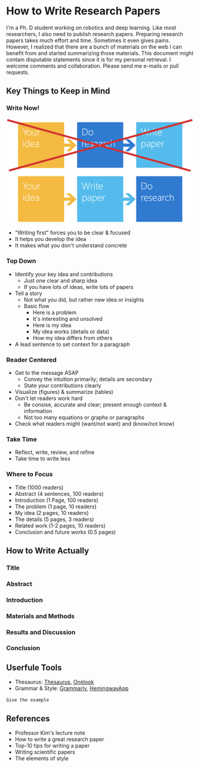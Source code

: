 # How to Write Research Papers

I'm a Ph. D student working on robotics and deep learning. Like most researchers, I also need to publish research papers. Preparing research papers takes much effort and time. Sometimes it even gives pains. However, I realized that there are a bunch of materials on the web I can benefit from and started summarizing those materials. This document might contain disputable statements since it is for my personal retrieval. I welcome comments and collaboration. Please send me e-mails or pull requests.

## Key Things to Keep in Mind

### Write Now!
<img src="writing_paradigm.png" width="500">

- "Writing first" forces you to be clear & focused
- It helps you develop the idea
- It makes what you don't understand concrete

### Top Down
- Identify your key idea and contributions
  - Just one clear and sharp idea
  - If you have lots of ideas, write lots of papers
- Tell a story
  - Not what you did, but rather new idea or insights
  - Basic flow
    - Here is a problem
    - It's interesting and unsolved
    - Here is my idea
    - My idea works (details or data)
    - How my idea differs from others
- A lead sentence to set context for a paragraph

### Reader Centered
- Get to the message ASAP
  - Convey the intuition primarily; details are secondary
  - State your contributions clearly
- Visualize (figures) & summarize (tables)
- Don't let readers work hard
  - Be consise, accurate and clear; present enough context & information
  - Not too many equations or graphs or paragraphs
- Check what readers might (want/not want) and (know/not know)

### Take Time
- Reflect, write, review, and refine
- Take time to write less

### Where to Focus
- Title (1000 readers)
- Abstract (4 sentences, 100 readers)
- Introduction (1 Page, 100 readers)
- The problem (1 page, 10 readers)
- My idea (2 pages, 10 readers)
- The details (5 pages, 3 readers)
- Related work (1-2 pages, 10 readers)
- Conclusion and future works (0.5 pages)

## How to Write Actually

### Title

### Abstract

### Introduction

### Materials and Methods

### Results and Discussion

### Conclusion

## Userfule Tools
- Thesaurus: [Thesaurus](https://www.thesaurus.com/), [Onelook](https://www.onelook.com/thesaurus/)
- Grammar & Style: [Grammarly](https://app.grammarly.com/), [HemingwayApp](http://www.hemingwayapp.com/)

```
Give the example
```

## References

* Professor Kim's lecture note
* How to write a great research paper
* Top-10 tips for writing a paper
* Writing scientific papers
* The elements of style
